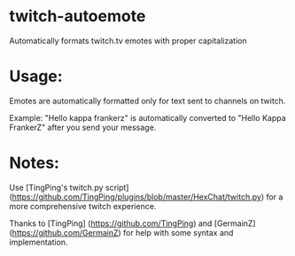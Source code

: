 twitch-autoemote
================
Automatically formats twitch.tv emotes with proper capitalization

Usage:
======
Emotes are automatically formatted only for text sent to channels on twitch.

Example: "Hello kappa frankerz" is automatically converted to "Hello Kappa FrankerZ" after you send your message.

Notes:
======
Use [TingPing's twitch.py script] (https://github.com/TingPing/plugins/blob/master/HexChat/twitch.py) for a more comprehensive twitch experience.

Thanks to [TingPing] (https://github.com/TingPing) and [GermainZ] (https://github.com/GermainZ) for help with some syntax and implementation.